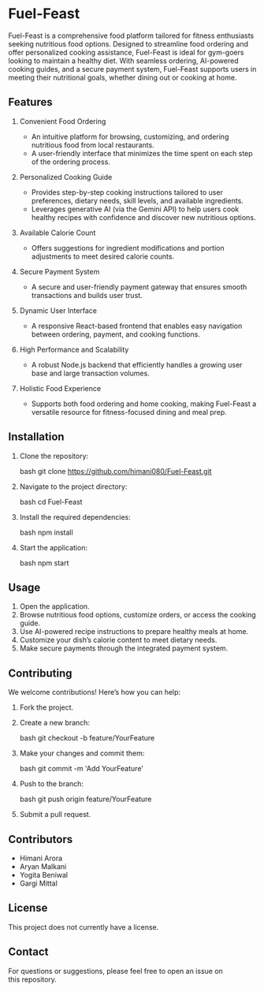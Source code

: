 # Fuel-Feast

Fuel-Feast is a comprehensive food platform tailored for fitness enthusiasts seeking nutritious food options. Designed to streamline food ordering and offer personalized cooking assistance, Fuel-Feast is ideal for gym-goers looking to maintain a healthy diet. With seamless ordering, AI-powered cooking guides, and a secure payment system, Fuel-Feast supports users in meeting their nutritional goals, whether dining out or cooking at home.

## Features

1. Convenient Food Ordering  
   - An intuitive platform for browsing, customizing, and ordering nutritious food from local restaurants.
   - A user-friendly interface that minimizes the time spent on each step of the ordering process.

2. Personalized Cooking Guide  
   - Provides step-by-step cooking instructions tailored to user preferences, dietary needs, skill levels, and available ingredients.
   - Leverages generative AI (via the Gemini API) to help users cook healthy recipes with confidence and discover new nutritious options.

3. Available Calorie Count  
   - Offers suggestions for ingredient modifications and portion adjustments to meet desired calorie counts.

4. Secure Payment System  
   - A secure and user-friendly payment gateway that ensures smooth transactions and builds user trust.

5. Dynamic User Interface  
   - A responsive React-based frontend that enables easy navigation between ordering, payment, and cooking functions.

6. High Performance and Scalability  
   - A robust Node.js backend that efficiently handles a growing user base and large transaction volumes.

7. Holistic Food Experience  
   - Supports both food ordering and home cooking, making Fuel-Feast a versatile resource for fitness-focused dining and meal prep.

## Installation

1. Clone the repository:

    bash
    git clone https://github.com/himani080/Fuel-Feast.git
    

2. Navigate to the project directory:

    bash
    cd Fuel-Feast
    

3. Install the required dependencies:

    bash
    npm install
    

4. Start the application:

    bash
    npm start
    

## Usage

1. Open the application.
2. Browse nutritious food options, customize orders, or access the cooking guide.
3. Use AI-powered recipe instructions to prepare healthy meals at home.
4. Customize your dish’s calorie content to meet dietary needs.
5. Make secure payments through the integrated payment system.

## Contributing

We welcome contributions! Here’s how you can help:

1. Fork the project.
2. Create a new branch:

    bash
    git checkout -b feature/YourFeature
    

3. Make your changes and commit them:

    bash
    git commit -m 'Add YourFeature'
    

4. Push to the branch:

    bash
    git push origin feature/YourFeature
    

5. Submit a pull request.

## Contributors

- Himani Arora
- Aryan Malkani
- Yogita Beniwal
- Gargi Mittal

## License

This project does not currently have a license. 

## Contact

For questions or suggestions, please feel free to open an issue on this repository.

